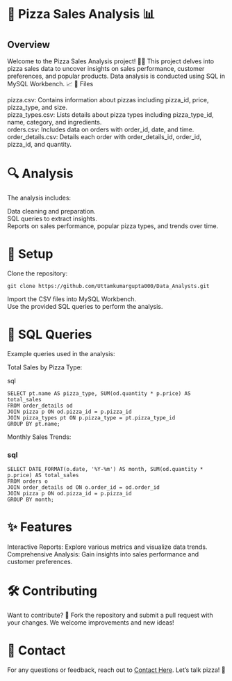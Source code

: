 # 🍕 Pizza Sales Analysis 📊
## Overview

Welcome to the Pizza Sales Analysis project! 🍕🎉 This project delves into pizza sales data to uncover insights on sales performance, customer preferences, and popular products. Data analysis is conducted using SQL in MySQL Workbench. 📈
📂 Files

   pizza.csv: Contains information about pizzas including pizza_id, price, pizza_type, and size.<br>
   pizza_types.csv: Lists details about pizza types including pizza_type_id, name, category, and ingredients.<br>
   orders.csv: Includes data on orders with order_id, date, and time.<br>
   order_details.csv: Details each order with order_details_id, order_id, pizza_id, and quantity.

# 🔍 Analysis

The analysis includes:

   Data cleaning and preparation. <br>
   SQL queries to extract insights. <br>
   Reports on sales performance, popular pizza types, and trends over time.

# 🚀 Setup

   Clone the repository:


    git clone https://github.com/Uttamkumargupta000/Data_Analysts.git

   Import the CSV files into MySQL Workbench.<br>
   Use the provided SQL queries to perform the analysis.<br>

# 📝 SQL Queries
Example queries used in the analysis:

   Total Sales by Pizza Type:

   sql

    SELECT pt.name AS pizza_type, SUM(od.quantity * p.price) AS total_sales
    FROM order_details od
    JOIN pizza p ON od.pizza_id = p.pizza_id
    JOIN pizza_types pt ON p.pizza_type = pt.pizza_type_id
    GROUP BY pt.name;

Monthly Sales Trends:

 ### sql

    SELECT DATE_FORMAT(o.date, '%Y-%m') AS month, SUM(od.quantity * p.price) AS total_sales
    FROM orders o
    JOIN order_details od ON o.order_id = od.order_id
    JOIN pizza p ON od.pizza_id = p.pizza_id
    GROUP BY month;

# ✨ Features

   Interactive Reports: Explore various metrics and visualize data trends.<br>
   Comprehensive Analysis: Gain insights into sales performance and customer preferences.<br>

# 🛠️ Contributing

Want to contribute? 🎨 Fork the repository and submit a pull request with your changes. We welcome improvements and new ideas!

# 📧 Contact

For any questions or feedback, reach out to [Contact Here](uttamkumargupta000@gmail.com). Let’s talk pizza! 🍕